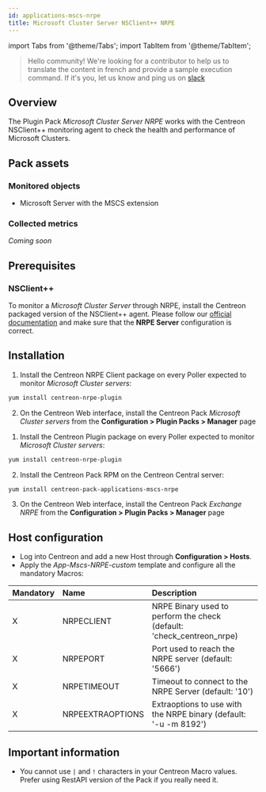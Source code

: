 ```yaml
---
id: applications-mscs-nrpe
title: Microsoft Cluster Server NSClient++ NRPE
---
```

import Tabs from '@theme/Tabs';
import TabItem from '@theme/TabItem';


> Hello community! We're looking for a contributor to help us to translate the 
content in french and provide a sample execution command. If it's you, let us 
know and ping us on [slack](https://centreon.slack.com)

## Overview

The Plugin Pack *Microsoft Cluster Server NRPE* works with the Centreon NSClient++ monitoring
agent to check the health and performance of Microsoft Clusters.

## Pack assets

### Monitored objects

* Microsoft Server with the MSCS extension

### Collected metrics

*Coming soon*

## Prerequisites

### NSClient++

To monitor a *Microsoft Cluster Server* through NRPE, install the Centreon packaged version 
of the NSClient++ agent. Please follow our [official documentation](../tutorials/centreon-nsclient-tutorial) 
and make sure that the **NRPE Server** configuration is correct. 

## Installation 

<Tabs groupId="sync">
<TabItem value="Online License" label="Online License">

1. Install the Centreon NRPE Client package on every Poller expected to monitor *Microsoft Cluster servers*:

```bash
yum install centreon-nrpe-plugin
```

2. On the Centreon Web interface, install the Centreon Pack *Microsoft Cluster servers* 
from the **Configuration > Plugin Packs > Manager** page

</TabItem>
<TabItem value="Offline License" label="Offline License">

1. Install the Centreon Plugin package on every Poller expected to monitor *Microsoft Cluster servers*:

```bash
yum install centreon-nrpe-plugin
```

2. Install the Centreon Pack RPM on the Centreon Central server:

```bash
yum install centreon-pack-applications-mscs-nrpe
```

3. On the Centreon Web interface, install the Centreon Pack *Exchange NRPE* 
from the **Configuration > Plugin Packs > Manager** page

</TabItem>
</Tabs>

## Host configuration

* Log into Centreon and add a new Host through **Configuration > Hosts**.
* Apply the *App-Mscs-NRPE-custom* template and configure all the mandatory Macros:

| Mandatory | Name             | Description                                                            |
| :-------- | :--------------- | :--------------------------------------------------------------------- |
| X         | NRPECLIENT       | NRPE Binary used to perform the check (default: 'check_centreon_nrpe)  | 
| X         | NRPEPORT         | Port used to reach the NRPE server (default: '5666')                   |
| X         | NRPETIMEOUT      | Timeout to connect to the NRPE Server (default: '10')                  |
| X         | NRPEEXTRAOPTIONS | Extraoptions to use with the NRPE binary (default: '-u -m 8192')       |

## Important information

* You cannot use `|` and `!` characters in your Centreon Macro values. 
Prefer using RestAPI version of the Pack if you really need it. 